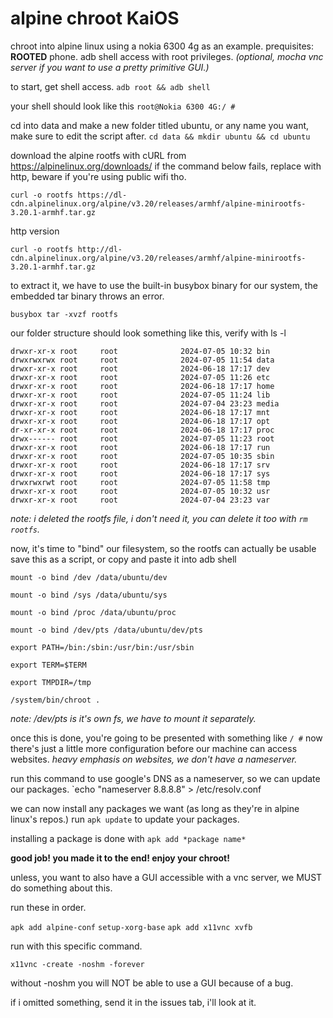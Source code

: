 # alpine chroot KaiOS
chroot into alpine linux using a nokia 6300 4g as an example.
prequisites:
**ROOTED** phone.
adb shell access with root privileges.
*(optional, mocha vnc server if you want to use a pretty primitive GUI.)*

to start, get shell access.
`adb root && adb shell`

your shell should look like this
`root@Nokia 6300 4G:/ #`

 cd into data and make a new folder titled ubuntu, or any name you want, make sure to edit the script after.
`cd data && mkdir ubuntu && cd ubuntu`

download the alpine rootfs with cURL from https://alpinelinux.org/downloads/ 
if the command below fails, replace with http, beware if you're using public wifi tho.

`curl -o rootfs https://dl-cdn.alpinelinux.org/alpine/v3.20/releases/armhf/alpine-minirootfs-3.20.1-armhf.tar.gz`

http version

`curl -o rootfs http://dl-cdn.alpinelinux.org/alpine/v3.20/releases/armhf/alpine-minirootfs-3.20.1-armhf.tar.gz`

to extract it, we have to use the built-in busybox binary for our system, the embedded tar binary throws an error.

`busybox tar -xvzf rootfs`

our folder structure should look something like this, verify with ls -l 

`drwxr-xr-x root     root              2024-07-05 10:32 bin`  
`drwxrwxrwx root     root              2024-07-05 11:54 data`  
`drwxr-xr-x root     root              2024-06-18 17:17 dev`  
`drwxr-xr-x root     root              2024-07-05 11:26 etc`  
`drwxr-xr-x root     root              2024-06-18 17:17 home`  
`drwxr-xr-x root     root              2024-07-05 11:24 lib`  
`drwxr-xr-x root     root              2024-07-04 23:23 media`  
`drwxr-xr-x root     root              2024-06-18 17:17 mnt`  
`drwxr-xr-x root     root              2024-06-18 17:17 opt`  
`dr-xr-xr-x root     root              2024-06-18 17:17 proc`  
`drwx------ root     root              2024-07-05 11:23 root`  
`drwxr-xr-x root     root              2024-06-18 17:17 run`  
`drwxr-xr-x root     root              2024-07-05 10:35 sbin`  
`drwxr-xr-x root     root              2024-06-18 17:17 srv`  
`drwxr-xr-x root     root              2024-06-18 17:17 sys`  
`drwxrwxrwt root     root              2024-07-05 11:58 tmp`  
`drwxr-xr-x root     root              2024-07-05 10:32 usr`  
`drwxr-xr-x root     root              2024-07-04 23:23 var`  

*note: i deleted the rootfs file, i don't need it, you can delete it too with `rm rootfs`.*

now, it's time to "bind" our filesystem, so the rootfs can actually be usable
save this as a script, or copy and paste it into adb shell

`mount -o bind /dev /data/ubuntu/dev`

`mount -o bind /sys /data/ubuntu/sys`

`mount -o bind /proc /data/ubuntu/proc`

`mount -o bind /dev/pts /data/ubuntu/dev/pts`

`export PATH=/bin:/sbin:/usr/bin:/usr/sbin`

`export TERM=$TERM`

`export TMPDIR=/tmp`

`/system/bin/chroot .`

*note: /dev/pts is it's own fs, we have to mount it separately.*

once this is done, you're going to be presented with something like `/ #`
now there's just a little more configuration before our machine can access websites. *heavy emphasis on websites, we don't have a nameserver.*

run this command to use google's DNS as a nameserver, so we can update our packages.
`echo "nameserver 8.8.8.8" > /etc/resolv.conf

we can now install any packages we want (as long as they're in alpine linux's repos.)
run `apk update` to update your packages.

installing a package is done with `apk add *package name*`


**good job! you made it to the end! enjoy your chroot!**


unless, you want to also have a GUI accessible with a vnc server, we MUST do something about this.

run these in order.

`apk add alpine-conf`
`setup-xorg-base`
`apk add x11vnc xvfb`

run with this specific command.

`x11vnc -create -noshm -forever`

without -noshm you will NOT be able to use a GUI because of a bug.

if i omitted something, send it in the issues tab, i'll look at it.
